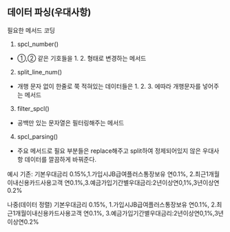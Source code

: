 데이터 파싱(우대사항)
--------------
필요한 메서드 코딩
1. spcl_number()
- ①,② 같은 기호들을 1. 2. 형태로 변경하는 메서드

2. split_line_num()
- 개행 문자 없이 한줄로 쭉 적혀있는 데이터들은 1. 2. 3. 에따라 개행문자를 넣어주는 메서드

3. filter_spcl()
- 공백만 있는 문자열은 필터링해주는 메서드

4. spcl_parsing()
- 주요 메서드로 필요 부분들은 replace해주고 split하여 정제되어있지 않은 우대사항 데이터를 깔끔하게 바꿔준다.

예시
기존: 기본우대금리 0.15%,1.가입시JB급여플러스통장보유 연0.1%, 2.최근1개월이내신용카드사용고객 연0.1%,3.예금가입기간별우대금리:2년이상연0,1%,3년이상연0.2%

나중(데이터 정렬)
기본우대금리 0.15%,
1.가입시JB급여플러스통장보유 연0.1%, 
2.최근1개월이내신용카드사용고객 연0.1%,
3.예금가입기간별우대금리:2년이상연0,1%,3년이상연0.2%